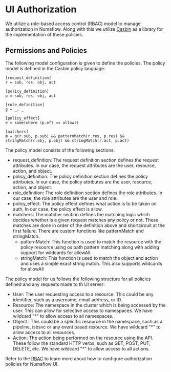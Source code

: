 # UI Authorization

We utilize a role-based access control (RBAC) model to manage authorization in Numaflow. Along with this we utilize [Casbin](https://casbin.org/) as a library for the implementation of these policies.

## Permissions and Policies

The following model configuration is given to define the policies. The policy model is defined in the Casbin policy language.

```
[request_definition]
r = sub, res, obj, act

[policy_definition]
p = sub, res, obj, act

[role_definition]
g = _, _

[policy_effect]
e = some(where (p.eft == allow))

[matchers]
m = g(r.sub, p.sub) && patternMatch(r.res, p.res) && stringMatch(r.obj, p.obj) && stringMatch(r.act, p.act)
```

The policy model consists of the following sections:

- request_definition: The request definition section defines the request attributes. In our case, the request attributes are the user, resource, action, and object.
- policy_definition: The policy definition section defines the policy attributes. In our case, the policy attributes are the user, resource, action, and object.
- role_definition: The role definition section defines the role attributes. In our case, the role attributes are the user and role.
- policy_effect: The policy effect defines what action is to be taken on auth, In our case, the policy effect is allow.
- matchers: The matcher section defines the matching logic which decides whether is a given request matches any policy or not. These matches are done in order of the definition above and shortcircuit at the first failure. There are custom functions like patternMatch and stringMatch.
  - patternMatch: This function is used to match the resource with the policy resource using os path pattern matching along with adding support for wildcards for allowAll.
  - stringMatch: This function is used to match the object and action and uses a simple exact string match. This also supports wildcards for allowAll

The policy model for us follows the following structure for all policies defined and any requests made to th UI server:

- User: The user requesting access to a resource. This could be any identifier, such as a username, email address, or ID.
- Resource: The namespace in the cluster which is being accessed by the user. This can allow for selective access to namespaces. We have wildcard "\*" to allow access to all namespaces.
- Object : This could be a specific resource in the namespace, such as a pipeline, isbsvc or any event based resource. We have wildcard "\*" to allow access to all resources.
- Action: The action being performed on the resource using the API. These follow the standard HTTP verbs, such as GET, POST, PUT, DELETE, etc. We have wildcard "\*" to allow access to all actions.

Refer to the [RBAC](../operations/authz/rbac.md) to learn more about how to configure authorization policies for Numaflow UI.
